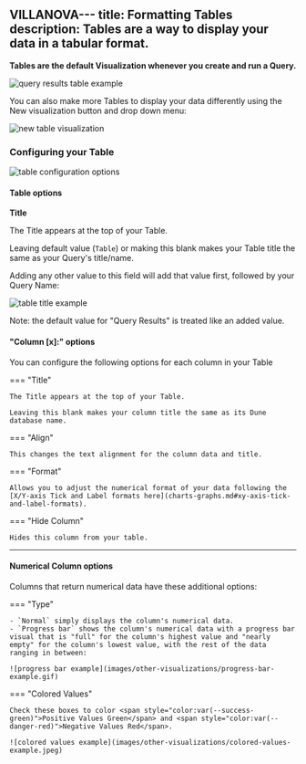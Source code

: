 VILLANOVA---
title: Formatting Tables
description: Tables are a way to display your data in a tabular format.
---

**Tables are the default Visualization whenever you create and run a Query.**

![query results table example](images/other-visualizations/query-results-table-example.png)

You can also make more Tables to display your data differently using the <span class="fk-btn-2">New visualization</span> button and drop down menu:

![new table visualization](images/other-visualizations/new-table-visualization.png)

### Configuring your Table

![table configuration options](images/other-visualizations/table-configuration-options.png)

#### Table options

**Title**

The Title appears at the top of your Table.

Leaving default value (`Table`) or making this blank makes your Table title the same as your Query's title/name.

Adding any other value to this field will add that value first, followed by your Query Name:

![table title example](images/other-visualizations/table-title-example.png)

Note: the default value for "Query Results" is treated like an added value.

#### "Column [x]:" options

You can configure the following options for each column in your Table

=== "Title"

    The Title appears at the top of your Table.

    Leaving this blank makes your column title the same as its Dune database name.

=== "Align"

    This changes the text alignment for the column data and title.

=== "Format"

    Allows you to adjust the numerical format of your data following the [X/Y-axis Tick and Label formats here](charts-graphs.md#xy-axis-tick-and-label-formats).

=== "Hide Column"

    Hides this column from your table.

***

#### Numerical Column options

Columns that return numerical data have these additional options:

=== "Type"

    - `Normal` simply displays the column's numerical data.
    - `Progress bar` shows the column's numerical data with a progress bar visual that is "full" for the column's highest value and "nearly empty" for the column's lowest value, with the rest of the data ranging in between:

    ![progress bar example](images/other-visualizations/progress-bar-example.gif)

=== "Colored Values"

    Check these boxes to color <span style="color:var(--success-green)">Positive Values Green</span> and <span style="color:var(--danger-red)">Negative Values Red</span>.

    ![colored values example](images/other-visualizations/colored-values-example.jpeg)

